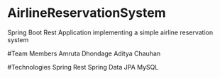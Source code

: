 # AirlineReservationSystem
Spring Boot Rest Application  implementing a simple airline reservation system

#Team Members
Amruta Dhondage
Aditya Chauhan 

#Technologies
Spring Rest 
Spring Data JPA
MySQL
